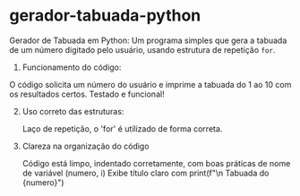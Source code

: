 # gerador-tabuada-python
 
 Gerador de Tabuada em Python: Um programa simples que gera a tabuada de um número digitado pelo usuário, usando estrutura de repetição `for`.  

1. Funcionamento do código:

 O código solicita um número do usuário e imprime a tabuada do 1 ao 10 com os resultados certos. Testado e funcional!

2. Uso correto das estruturas:

    Laço de repetição, o 'for' é utilizado de forma correta. 
  
3. Clareza na organização do código

   Código está limpo, indentado corretamente, com boas práticas de nome de variável (numero, i)
   Exibe título claro com print(f"\n Tabuada do {numero}")
   
   
